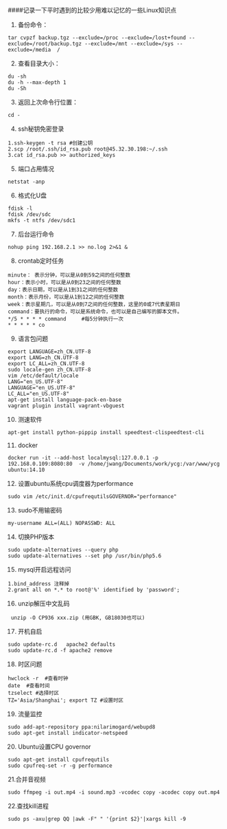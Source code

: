 ####记录一下平时遇到的比较少用难以记忆的一些Linux知识点
1. 备份命令：
```
tar cvpzf backup.tgz --exclude=/proc --exclude=/lost+found --exclude=/root/backup.tgz --exclude=/mnt --exclude=/sys --exclude=/media  / 
```

2. 查看目录大小：
```
du -sh
du -h --max-depth 1
du -Sh 
```

3. 返回上次命令行位置：
```
cd -
```

4. ssh秘钥免密登录
```
1.ssh-keygen -t rsa #创建公钥
2.scp /root/.ssh/id_rsa.pub root@45.32.30.198:~/.ssh
3.cat id_rsa.pub >> authorized_keys
```

5. 端口占用情况
```
netstat -anp
```

6. 格式化U盘
```
fdisk -l
fdisk /dev/sdc
mkfs -t ntfs /dev/sdc1
```

7. 后台运行命令
```
nohup ping 192.168.2.1 >> no.log 2>&1 &
```

8. crontab定时任务
```
minute： 表示分钟，可以是从0到59之间的任何整数
hour：表示小时，可以是从0到23之间的任何整数
day：表示日期，可以是从1到31之间的任何整数
month：表示月份，可以是从1到12之间的任何整数
week：表示星期几，可以是从0到7之间的任何整数，这里的0或7代表星期日
command：要执行的命令，可以是系统命令，也可以是自己编写的脚本文件。
*/5 * * * * command     #每5分钟执行一次
* * * * * co
```
9. 语言包问题
```
export LANGUAGE=zh_CN.UTF-8
export LANG=zh_CN.UTF-8
export LC_ALL=zh_CN.UTF-8
sudo locale-gen zh_CN.UTF-8
vim /etc/default/locale
LANG="en_US.UTF-8"
LANGUAGE="en_US.UTF-8"
LC_ALL="en_US.UTF-8"
apt-get install language-pack-en-base  
vagrant plugin install vagrant-vbguest
```

10. 测速软件
```
apt-get install python-pippip install speedtest-clispeedtest-cli
```
11. docker
```
docker run -it --add-host localmysql:127.0.0.1 -p 192.168.0.109:8080:80  -v /home/jwang/Documents/work/ycg:/var/www/ycg ubuntu:14.10
```

12. 设置ubuntu系统cpu调度器为performance
```
sudo vim /etc/init.d/cpufrequtilsGOVERNOR="performance"
```

13. sudo不用输密码
```
my-username ALL=(ALL) NOPASSWD: ALL
```
14. 切换PHP版本
```
sudo update-alternatives --query php
sudo update-alternatives --set php /usr/bin/php5.6
```

15. mysql开启远程访问
```
1.bind_address 注释掉
2.grant all on *.* to root@'%' identified by 'password';
```

16. unzip解压中文乱码
```
 unzip -O CP936 xxx.zip (用GBK, GB18030也可以)
```

17. 开机自启 
```
sudo update-rc.d   apache2 defaults 
sudo update-rc.d -f apache2 remove
```
18. 时区问题
```
hwclock -r  #查看时钟
date  #查看时间
tzselect #选择时区
TZ='Asia/Shanghai'; export TZ #设置时区
```
19. 流量监控
```
sudo add-apt-repository ppa:nilarimogard/webupd8
sudo apt-get install indicator-netspeed
```
20. Ubuntu设置CPU governor
```
sudo apt-get install cpufrequtils
sudo cpufreq-set -r -g performance
``` 
21.合并音视频
```
sudo ffmpeg -i out.mp4 -i sound.mp3 -vcodec copy -acodec copy out.mp4
```
22.查找kill进程
```
sudo ps -axu|grep QQ |awk -F" " '{print $2}'|xargs kill -9
```
